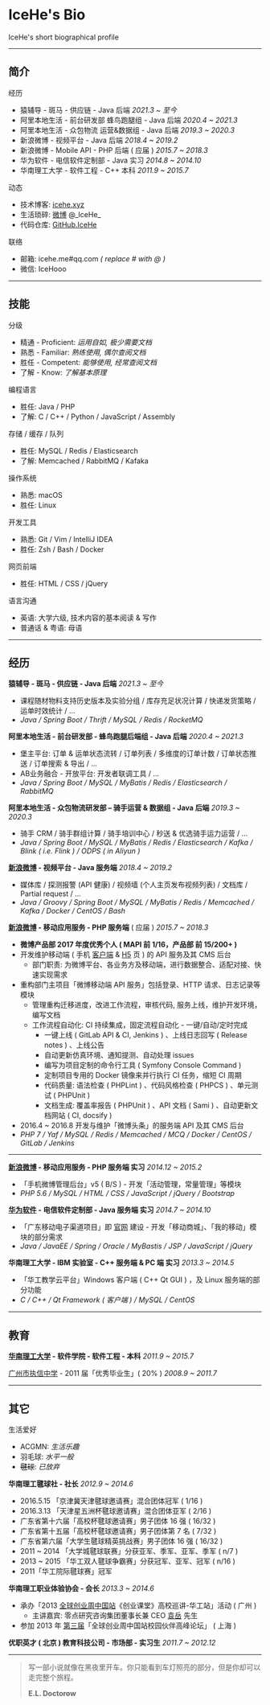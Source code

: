# IceHe's Bio

IceHe's short biographical profile

<!-- CV - Curriculum Vitae -->

---

## 简介

经历

- 猿辅导 - 斑马 - 供应链 - Java 后端 _2021.3 ~ 至今_
- 阿里本地生活 - 前台研发部 蜂鸟跑腿组 - Java 后端 _2020.4 ~ 2021.3_
- 阿里本地生活 - 众包物流 运营&数据组 - Java 后端 _2019.3 ~ 2020.3_
- 新浪微博 - 视频平台 - Java 后端 _2018.4 ~ 2019.2_
- 新浪微博 - Mobile API - PHP 后端 ( 应届 ) _2015.7 ~ 2018.3_
- 华为软件 - 电信软件定制部 - Java 实习 _2014.8 ~ 2014.10_
- 华南理工大学 - 软件工程 - C++ 本科 _2011.9 ~ 2015.7_

<!-- - 新浪微博 - Mobile API - PHP 实习 _2014.12 ~ 2015.2_ -->

动态

- 技术博客: [icehe.xyz](https://icehe.xyz)
- 生活琐碎: [微博](https://weibo.com/icedes) @\_IceHe\_
- 代码仓库: [GitHub.IceHe](https://github.com/IceHe)

联络

- 邮箱: icehe.me#qq.com _( replace # with @ )_
- 微信: IceHooo

<!--

<details>
<summary>微信二维码 ( 点击展示 )</summary>

![](https://img.icehe.xyz/about_original/qrcode_01.jpg)

</details>

-->

---

## 技能

分级

- 精通 - Proficient: _运用自如, 极少需要文档_
- 熟悉 - Familiar: _熟练使用, 偶尔查阅文档_
- 胜任 - Competent: _能够使用, 经常查阅文档_
- 了解 - Know: _了解基本原理_

编程语言

- 胜任: Java / PHP
- 了解: C / C++ / Python / JavaScript / Assembly

存储 / 缓存 / 队列

- 胜任: MySQL / Redis / Elasticsearch
- 了解: Memcached / RabbitMQ / Kafaka

操作系统

- 熟悉: macOS
- 胜任: Linux

开发工具

- 熟悉: Git / Vim / IntelliJ IDEA
- 胜任: Zsh / Bash / Docker

网页前端

- 胜任: HTML / CSS / jQuery

语言沟通

- 英语: 大学六级, 技术内容的基本阅读 & 写作
- 普通话 & 粤语: 母语

---

## 经历

**猿辅导 - 斑马 - 供应链 - Java 后端** _2021.3 ~ 至今_

- 课程随材物料支持历史版本及实验分组 / 库存充足状况计算 / 快递发货策略 / 运单时效统计 / …
- _Java / Spring Boot / Thrift / MySQL / Redis / RocketMQ_

**阿里本地生活 - 前台研发部 - 蜂鸟跑腿后端组 - Java 后端** _2020.4 ~ 2021.3_

- 堡主平台: 订单 & 运单状态流转 / 订单列表 / 多维度的订单计数 / 订单状态推送 / 订单搜索 & 导出 / …
- AB业务融合 - 开放平台: 开发者联调工具 / …
- _Java / Spring Boot / MySQL / MyBatis / Redis / Elasticsearch / RabbitMQ_

**阿里本地生活 - 众包物流研发部 – 骑手运营 & 数据组 - Java 后端** _2019.3 ~ 2020.3_

- 骑手 CRM / 骑手群组计算 / 骑手培训中心 / 秒送 & 优选骑手运力运营 / …
- _Java / Spring Boot / MySQL / MyBatis / Redis / Elasticsearch / Kafka / Blink ( i.e. Flink ) / ODPS ( in Aliyun )_

**[新浪微博](https://zh.wikipedia.org/wiki/%E6%96%B0%E6%B5%AA%E5%BE%AE%E5%8D%9A) - 视频平台 - Java 服务端** _2018.4 ~ 2019.2_

- 媒体库 / 探测报警 (API 健康) / 视频墙 (个人主页发布视频列表) / 文档库 / Partial request / …
- _Java / Groovy / Spring Boot / MySQL / MyBatis / Redis / Memcached / Kafka / Docker / CentOS / Bash_

**[新浪微博](https://zh.wikipedia.org/wiki/%E6%96%B0%E6%B5%AA%E5%BE%AE%E5%8D%9A) - 移动应用服务 - PHP 服务端** ( 应届 ) _2015.7 ~ 2018.3_

- **微博产品部 2017 年度优秀个人 ( MAPI 前 1/16，产品部 前 15/200+ )**
- 开发维护移动端 ( 手机 [客户端](https://itunes.apple.com/cn/app/id350962117) & [H5](https://m.weibo.cn/) 页 ) 的 API 服务及其 CMS 后台
    - 部门职责: 为微博平台、各业务方及移动端，进行数据整合、适配对接、快速实现需求
- 重构部门主项目「微博移动端 API 服务」包括登录、HTTP 请求、日志记录等模块
    - 管理重构迁移进度，改进工作流程，审核代码, 服务上线，维护开发环境，编写文档
    - 工作流程自动化: CI 持续集成，固定流程自动化 - 一键/自动/定时完成
        - 一键上线 ( GitLab API & CI, Jenkins ) 、上线日志回写 ( Release notes ) 、上线公告
        - 自动更新仿真环境、通知提测、自动处理 issues
        - 编写为项目定制的命令行工具 ( Symfony Console Command )
        - 定制项目专用的 Docker 镜像来并行执行 CI 任务，缩短 CI 周期
        - 代码质量: 语法检查 ( PHPLint ) 、代码风格检查 ( PHPCS ) 、单元测试 ( PHPUnit )
        - 文档生成: 覆盖率报告 ( PHPUnit ) 、API 文档 ( Sami ) 、自动更新文档网站 ( CI, docsify )
- 2016.4 ~ 2016.8 开发与维护「微博头条」的服务端 API 及其 CMS 后台
- _PHP 7 / Yaf / MySQL / Redis / Memcached / MCQ / Docker / CentOS / GitLab / Jenkins_

---

**[新浪微博](https://zh.wikipedia.org/wiki/%E6%96%B0%E6%B5%AA%E5%BE%AE%E5%8D%9A) - 移动应用服务 - PHP 服务端 实习** _2014.12 ~ 2015.2_

- 「手机微博管理后台」v5 ( B/S ) - 开发「活动管理，常量管理」等模块
- _PHP 5.6 / MySQL / HTML / CSS / JavaScript / jQuery / Bootstrap_

**[华为软件](https://zh.wikipedia.org/wiki/%E5%8D%8E%E4%B8%BA) - 电信软件定制部 - Java 服务端 实习** _2014.7 ~ 2014.10_

- 「广东移动电子渠道项目」即 [官网](http://www.10086.cn/gd/index_200_200.html) 建设 - 开发「移动商城」、「我的移动」模块的部分需求
- _Java / JavaEE / Spring / Oracle / MyBastis / JSP / JavaScript / jQuery_

**华南理工大学 - IBM 实验室 - C++ 服务端 & PC 端 实习** _2013.3 ~ 2014.5_

- 「华工教学云平台」Windows 客户端 ( C++ Qt GUI ) ，及 Linux 服务端的部分功能
- _C / C++ / Qt Framework ( 客户端 ) / MySQL / CentOS_

---

## 教育

**[华南理工大学](https://zh.wikipedia.org/wiki/%E5%8D%8E%E5%8D%97%E7%90%86%E5%B7%A5%E5%A4%A7%E5%AD%A6) - 软件学院 - 软件工程 - 本科** _2011.9 ~ 2015.7_

[广州市执信中学](https://zh.wikipedia.org/wiki/%E5%B9%BF%E5%B7%9E%E5%B8%82%E6%89%A7%E4%BF%A1%E4%B8%AD%E5%AD%A6) - 2011 届「优秀毕业生」( 20% ) _2008.9 ~ 2011.7_

---

## 其它

生活爱好

- ACGMN: _生活乐趣_
- 羽毛球: _水平一般_
- ~~毽球~~: _已放弃_

**华南理工毽球社 - 社长** _2012.9 ~ 2014.6_

- 2016.5.15 「京津冀天津毽球邀请赛」混合团体冠军 ( 1/16 )
- 2016.3.13 「天津星五洲杯毽球邀请赛」混合团体亚军 ( 2/16 )
- 广东省第十六届「高校杯毽球邀请赛」男子团体 16 强 ( 16/32 )
- 广东省第十五届「高校杯毽球邀请赛」男子团体第 7 名 ( 7/32 )
- 广东省第六届「大学生毽球精英挑战赛」男子团体 16 强 ( 16/32 )
- 2011 ~ 2014 「大学城毽球联赛」分获亚军、季军、亚军、季军 ( n/7 )
- 2013 ~ 2015 「华工双人毽球争霸赛」分获冠军、亚军、冠军 ( n/16 )
- 2011「华工院际毽球赛」冠军

**华南理工职业体验协会 - 会长** _2013.3 ~ 2014.6_

- 承办「2013 [全球创业周中国站](http://gcc.eweekchina.org/page/200)《创业课堂》高校巡讲-华工站」活动 ( 广州 )
    - 主讲嘉宾: 零点研究咨询集团董事长兼 CEO [袁岳](http://baike.baidu.com/view/801470.htm) 先生
- 参加 2013 年 [第三届](http://page.renren.com/600002531/note/911026751)「全球创业周中国站校园伙伴高峰论坛」 ( 上海 )

<!-- - 参加 2013 年 第三届「梦想 Safari 素质教育论坛」 ( 珠海 ) -->
<!-- - 任期内，协会在社团联合会的年度综合测评中积 96.7 分，排名从第 36 跃升至第 5 ( 5/59 ) -->
<!-- - 举办「一站到底」华工版、「生存挑战营」 ( 在陌生城市挣返校费用 ) 2 届 -->
<!-- - 承办「职场好声音」讲座 2 场、承办「黑苹果职业访问大赛」华工场 -->
<!-- - 承办「过来人托业杯职场精英挑战赛」大学城分赛区初赛 -->
<!-- - 主讲「策划撰写、商务礼仪」2 场培训，举办 会员服务活动 6 场、素质拓展 2 场 -->

<!-- **华工学生职业发展协会 - 综合事务部 - 干事** _2011.9 ~ 2012.6_ -->

<!-- - 说服广州信诚人寿 HR 负责人为「超完美计划培训营」优胜者提供岗位: 经理人 2 个、实习生 10 个 -->
<!-- - 说服南方报业集团传媒研究院为「职协企观月」活动提供 40 个免费参观南方报业集团的名额 -->
<!-- - 举办 「就业服务月之公关危机」 比赛 ( 第一次办比赛，规模虽小，值得纪念 ) -->

**优职英才 ( 北京 ) 教育科技公司 - 市场部 - 实习生** _2011.7 ~ 2012.12_

<!-- - 筹划执行校园推广活动，运营微博营销号，参与文案内容制作 -->
<!-- - 于广州各高校执行 15+ 场推广公司品牌的讲座、交流会、公开课 -->

---

> 写一部小说就像在黑夜里开车。你只能看到车灯照亮的部分，但是你却可以走完整个旅程。
>
> **E.L. Doctorow**

<!-- ![Avatar](https://img.icehe.xyz/about/avatar_03a.jpg) -->
